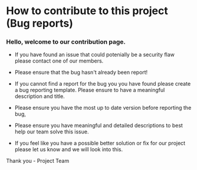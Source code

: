 # How to contribute to this project (Bug reports)

### Hello, welcome to our contribution page.

* If you have found an issue that could potenially be a security flaw please contact one of our members.
 
* Please ensure that the bug hasn't already been report! 
 
* If you cannot find a report for the bug you you have found please create a bug reporting template. Please ensure to have a meaningful description and title.
 
* Please ensure you have the most up to date version before reporting the bug,
 
* Please ensure you have meaningful and detailed descriptions to best help our team solve this issue.
 
* If you feel like you have a possible better solution or fix for our project please let us know and we will look into this.

Thank you - Project Team

